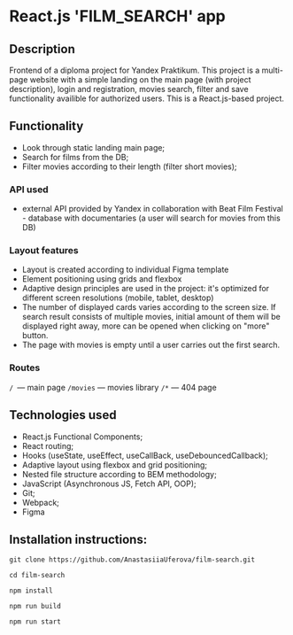 # React.js 'FILM_SEARCH' app

## Description

Frontend of a diploma project for Yandex Praktikum. This project is a multi-page website with a simple landing on the main page (with project description), login and registration, movies search, filter and save functionality availible for authorized users. This is a React.js-based project.

## Functionality

* Look through static landing main page;
* Search for films from the DB;
* Filter movies according to their length (filter short movies);


### API used

* external API provided by Yandex in collaboration with Beat Film Festival - database with documentaries (a user will search for movies from this DB)

### Layout features

* Layout is created according to individual Figma template
* Element positioning using grids and flexbox
* Adaptive design principles are used in the project: it's optimized for different screen resolutions (mobile, tablet, desktop)
* The number of displayed cards varies according to the screen size. If search result consists of multiple movies, initial amount of them will be displayed right away, more can be opened when clicking on "more" button.
* The page with movies is empty until a user carries out the first search. 

### Routes
```/ ```— main page
```/movies``` — movies library
```/*``` — 404 page

## Technologies used

* React.js Functional Components;
* React routing;
* Hooks (useState, useEffect, useCallBack, useDebouncedCallback);
* Adaptive layout using flexbox and grid positioning;
* Nested file structure according to BEM methodology;
* JavaScript (Asynchronous JS, Fetch API, OOP);
* Git;
* Webpack;
* Figma


## Installation instructions:

```
git clone https://github.com/AnastasiiaUferova/film-search.git

cd film-search

npm install 

npm run build

npm run start
```

